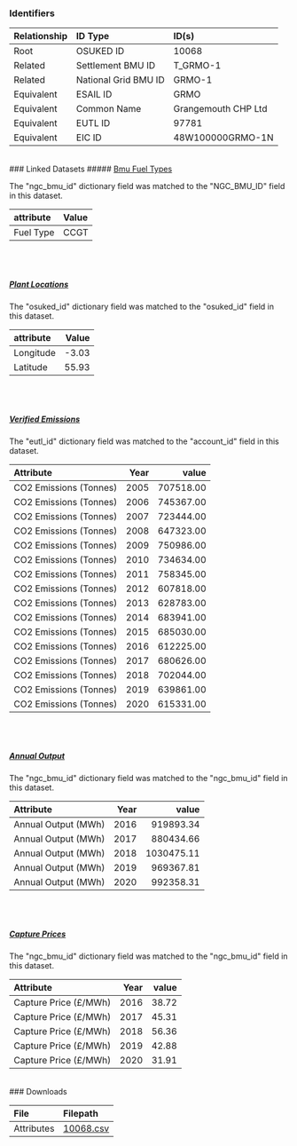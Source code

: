 ### Identifiers

| Relationship   | ID Type              | ID(s)               |
|:---------------|:---------------------|:--------------------|
| Root           | OSUKED ID            | 10068               |
| Related        | Settlement BMU ID    | T_GRMO-1            |
| Related        | National Grid BMU ID | GRMO-1              |
| Equivalent     | ESAIL ID             | GRMO                |
| Equivalent     | Common Name          | Grangemouth CHP Ltd |
| Equivalent     | EUTL ID              | 97781               |
| Equivalent     | EIC ID               | 48W100000GRMO-1N    |

<br>
### Linked Datasets
##### <a href="https://raw.githubusercontent.com/OSUKED/Dictionary-Datasets/main/datasets/bmu-fuel-types/datapackage.json">Bmu Fuel Types</a>



The "ngc_bmu_id" dictionary field was matched to the "NGC_BMU_ID" field in this dataset.

| attribute   | Value   |
|:------------|:--------|
| Fuel Type   | CCGT    |

<br><br>
##### <a href="https://raw.githubusercontent.com/OSUKED/Dictionary-Datasets/main/datasets/plant-locations/datapackage.json">Plant Locations</a>



The "osuked_id" dictionary field was matched to the "osuked_id" field in this dataset.

| attribute   |   Value |
|:------------|--------:|
| Longitude   |   -3.03 |
| Latitude    |   55.93 |

<br><br>
##### <a href="https://raw.githubusercontent.com/OSUKED/Dictionary-Datasets/main/datasets/verified-emissions/datapackage.json">Verified Emissions</a>



The "eutl_id" dictionary field was matched to the "account_id" field in this dataset.

| Attribute              |   Year |     value |
|:-----------------------|-------:|----------:|
| CO2 Emissions (Tonnes) |   2005 | 707518.00 |
| CO2 Emissions (Tonnes) |   2006 | 745367.00 |
| CO2 Emissions (Tonnes) |   2007 | 723444.00 |
| CO2 Emissions (Tonnes) |   2008 | 647323.00 |
| CO2 Emissions (Tonnes) |   2009 | 750986.00 |
| CO2 Emissions (Tonnes) |   2010 | 734634.00 |
| CO2 Emissions (Tonnes) |   2011 | 758345.00 |
| CO2 Emissions (Tonnes) |   2012 | 607818.00 |
| CO2 Emissions (Tonnes) |   2013 | 628783.00 |
| CO2 Emissions (Tonnes) |   2014 | 683941.00 |
| CO2 Emissions (Tonnes) |   2015 | 685030.00 |
| CO2 Emissions (Tonnes) |   2016 | 612225.00 |
| CO2 Emissions (Tonnes) |   2017 | 680626.00 |
| CO2 Emissions (Tonnes) |   2018 | 702044.00 |
| CO2 Emissions (Tonnes) |   2019 | 639861.00 |
| CO2 Emissions (Tonnes) |   2020 | 615331.00 |

<br><br>
##### <a href="https://raw.githubusercontent.com/OSUKED/Dictionary-Datasets/main/datasets/annual-output/datapackage.json">Annual Output</a>



The "ngc_bmu_id" dictionary field was matched to the "ngc_bmu_id" field in this dataset.

| Attribute           |   Year |      value |
|:--------------------|-------:|-----------:|
| Annual Output (MWh) |   2016 |  919893.34 |
| Annual Output (MWh) |   2017 |  880434.66 |
| Annual Output (MWh) |   2018 | 1030475.11 |
| Annual Output (MWh) |   2019 |  969367.81 |
| Annual Output (MWh) |   2020 |  992358.31 |

<br><br>
##### <a href="https://raw.githubusercontent.com/OSUKED/Dictionary-Datasets/main/datasets/capture-prices/datapackage.json">Capture Prices</a>



The "ngc_bmu_id" dictionary field was matched to the "ngc_bmu_id" field in this dataset.

| Attribute             |   Year |   value |
|:----------------------|-------:|--------:|
| Capture Price (£/MWh) |   2016 |   38.72 |
| Capture Price (£/MWh) |   2017 |   45.31 |
| Capture Price (£/MWh) |   2018 |   56.36 |
| Capture Price (£/MWh) |   2019 |   42.88 |
| Capture Price (£/MWh) |   2020 |   31.91 |


<br>
### Downloads


| File       | Filepath                                                                              |
|:-----------|:--------------------------------------------------------------------------------------|
| Attributes | [10068.csv](https://osuked.github.io/Power-Station-Dictionary/object_attrs/10068.csv) |
